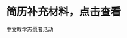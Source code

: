 # 简历补充材料，点击查看

[中文教学志愿者活动](https://github.com/Potery/CV-supplementary-materials/blob/master/%E4%B8%AD%E6%96%87%E6%95%99%E5%AD%A6%E5%BF%97%E6%84%BF%E8%80%85%E6%B4%BB%E5%8A%A8%E7%AD%96%E5%88%92%E6%A1%88&%E6%80%BB%E7%BB%93.png?raw=true)

